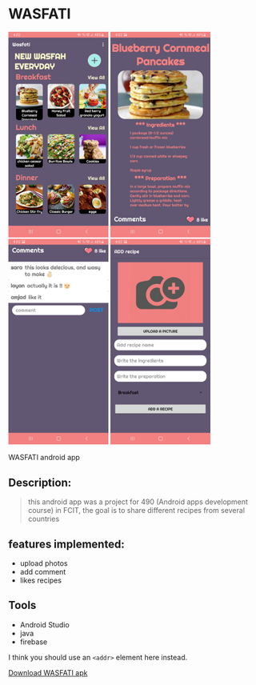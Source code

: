# WASFATI

<img src="https://github.com/mhnd6/projectWASFATI/blob/master/2.jpg" width="200">
<img src="https://github.com/mhnd6/projectWASFATI/blob/master/3.jpg" width="200">
<img src="https://github.com/mhnd6/projectWASFATI/blob/master/1.jpg" width="200">
<img src="https://github.com/mhnd6/projectWASFATI/blob/master/4.jpg" width="200">

WASFATI android app

## Description:
> this android app was a project for 490 (Android apps development course) in FCIT, 
the goal is to share different recipes from several countries

## features implemented:
* upload photos 
* add comment
* likes recipes

## Tools
* Android Studio
* java
* firebase

I think you should use an
`<addr>` element here instead.




<a href="https://drive.google.com/file/d/1YVSzBSAYCnVw_zCkTxlmWHS783-iB0Q-/view?usp=sharing">Download WASFATI apk</a>
